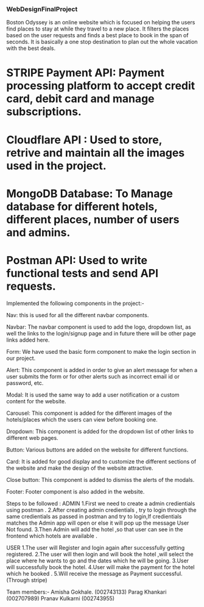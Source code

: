 ### WebDesignFinalProject

Boston Odyssey is an online website which is focused on helping the users find places to stay at while they travel to a new place. It filters the places based on the user requests and finds a best place to book in the span of seconds. It is basically a one stop destination to plan out the whole vacation with the best deals.
 
# STRIPE Payment API: Payment processing platform to accept credit card, debit card and manage subscriptions.
# Cloudflare API : Used to store, retrive and maintain all the images used in the project.
# MongoDB Database: To Manage database for different hotels, different places, number of users and admins.
# Postman API: Used to write functional tests and send API requests.


Implemented the following components in the project:- 

Nav: this is used for all the different navbar components. 

Navbar: The navbar component is used to add the logo, dropdown list, as well the links to the login/signup page and in future there will be other page links added here.

Form: We have used the basic form component to make the login section in our project.

Alert: This component is added in order to give an alert message for when a user submits the form or for other alerts such as incorrect email id or password, etc.

Modal: It is used the same way to add a user notification or a custom content for the website.

Carousel: This component is added for the different images of the hotels/places which the users can view before booking one.

Dropdown: This component is added for the dropdown list of other links to different web pages.

Button: Various buttons are added on the website for different functions.

Card: It is added for good display and to customize the different sections of the website and make the design of the website attractive.

Close button: This component is added to dismiss the alerts of the modals.

Footer: Footer component is also added in the website.

Steps to be followed : 
ADMIN
1.First we need to create a admin credientials using postman . 
2.After creating admin credientials , try to login through the same credientials as passed in postman and try to login,If credientials matches the Admin app will open or else it will pop up the message User Not found. 
3.Then Admin will add the hotel ,so that user can see in the frontend which hotels are available .

USER 
1.The user will Register and login again after successfully getting registered. 
2.The user will then login and will book the hotel ,will select the place where he wants to go and the dates which he will be going. 
3.User will successfully book the hotel.
 4.User will make the payment for the hotel which he booked . 5.Will receive the message as Payment successful.(Through stripe)

Team members:-  Amisha Gokhale. (002743133) Parag Khankari (002707989) Pranav Kulkarni (002743955)
